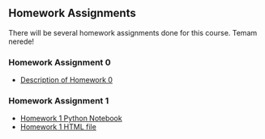 ## Homework Assignments

There will be several homework assignments done for this course.
Temam nerede!

### Homework Assignment 0
* [Description of Homework 0](HW0test/IE582_Fall21_Homework_0.pdf)


### Homework Assignment 1
* [Homework 1 Python Notebook](https://github.com/BU-IE-582/fall21-ovren1/blob/main/HW1/HW1.ipynb)
* [Homework 1 HTML file](https://bu-ie-582.github.io/fall21-ovren1/HW1/HW1.html)
